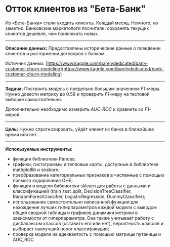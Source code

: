 # Отток клиентов из "Бета-Банк"
Из «Бета-Банка» стали уходить клиенты. Каждый месяц. Немного, но заметно. Банковские маркетологи посчитали: сохранять текущих клиентов дешевле, чем привлекать новых.

-----
**Описание данных:** Предоставлены исторические данные о поведении клиентов и расторжении договоров с банком.

Источник данных: [https://www.kaggle.com/barelydedicated/bank-customer-churn-modeling](https://www.kaggle.com/barelydedicated/bank-customer-churn-modeling)

-----
**Задача:** Построить модель с предельно большим значением *F1*-меры. Нужно довести метрику до 0.59 и проверить *F1*-меру на тестовой выборке самостоятельно.

Дополнительно необходимо измерить *AUC-ROC* и сравнить со *F1*-мерой.

-----
**Цель:** Нужно спрогнозировать, уйдёт клиент из банка в ближайшее время или нет.

-----
**Используемые инструменты:**
* функции библиотеки Pandas;
* графики, гистограммы и тепловые карты, доступные в библиотеке mathplotlib и seaborn;
* преобразование категориальных признаков в численные с помощью прямого кодирования OHE;
* функции и модели библиотеки sklearn для работы с данными и классификацией (train_test_split, DecisionTreeClassifier, RandomForestClassifier, LogisticRegression, DummyClassifier);
* использование самостоятельно написанной функции для нахождения лучших гиперпараметров каждой модели с выводом общей сводной таблицы и графиков динамики метрики в зависимости от гиперпараметра. Она также учитывает работу с дисбалансом классов (оставить его или нет), вероятность классов и выбирает наилучший порог классификации;
* проверка модели на адеквантость с помощью матрицы путаницы и AUC_ROC
